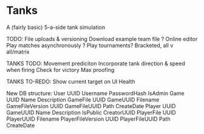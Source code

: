 Tanks
=====

A (fairly basic) 5-a-side tank simulation

TODO:
    File uploads & versioning
    Download example team file
    ? Online editor
    Play matches asynchronously
    ? Play tournaments? Bracketed, all v all/matrix

TANKS TODO:
    Movement prediciton
    Incorporate tank direction & speed when firing
    Check for victory
    Max proofing

TANKS TO-REDO:
    Show current target on UI
    Health


New DB structure:
    User
        UUID
        Username
        PasswordHash
        IsAdmin
    Game
        UUID
        Name
        Description
    GameFile
        UUID
        GameUUID
        Filename
    GameFileVersion
        UUID
        GameFileUUID
        Path
        CreateDate
    Player
        UUID
        GameUUID
        Name
        Description
        IsPublic
        CreatorUUID
    PlayerFile
        UUID
        PlayerUUID
        Filename
    PlayerFileVersion
        UUID
        PlayerFileUUID
        Path
        CreateDate
